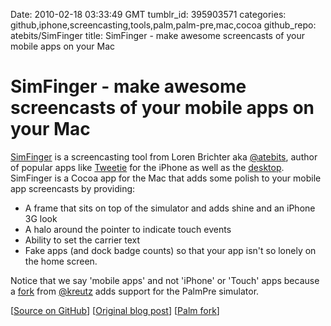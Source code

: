 Date: 2010-02-18 03:33:49 GMT
tumblr_id: 395903571
categories: github,iphone,screencasting,tools,palm,palm-pre,mac,cocoa
github_repo: atebits/SimFinger
title: SimFinger - make awesome screencasts of your mobile apps on your Mac

# SimFinger - make awesome screencasts of your mobile apps on your Mac

[SimFinger](http://github.com/atebits/SimFinger) is a screencasting tool from Loren Brichter aka [@atebits](http://twitter.com/atebits), author of popular apps like [Tweetie](http://www.atebits.com/tweetie-iphone/) for the iPhone as well as the [desktop](http://www.atebits.com/tweetie-mac/). SimFinger is a Cocoa app for the Mac that adds some polish to your mobile app screencasts by providing:

* A frame that sits on top of the simulator and adds shine and an iPhone 3G look
* A halo around the pointer to indicate touch events
* Ability to set the carrier text 
* Fake apps (and dock badge counts) so that your app isn't so lonely on the home screen.

Notice that we say 'mobile apps' and not 'iPhone' or 'Touch' apps because a [fork](http://github.com/kreutz/SimFinger) from [@kreutz](http://github.com/kreutz) adds support for the PalmPre simulator.

[[Source on GitHub](http://github.com/atebits/SimFinger)] [[Original blog post](http://blog.atebits.com/2009/03/not-your-average-iphone-screencast/)] [[Palm fork](http://github.com/kreutz/SimFinger)]
